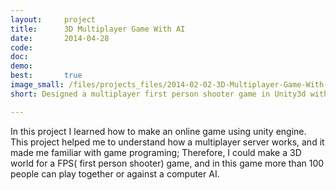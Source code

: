 ```yaml
---
layout:     project
title:      3D Multiplayer Game With AI
date:       2014-04-28
code:
doc:
demo:
best:       true
image_small: /files/projects_files/2014-02-02-3D-Multiplayer-Game-With-AI.png
short: Designed a multiplayer first person shooter game in Unity3d with the capibility of 100 concurrent players.

---
```


 In this project I learned how to make an online game using unity engine. This project helped me to understand how a multiplayer server works, and it made me familiar with game programing; Therefore, I could make a 3D world for a FPS( first person shooter) game, and in this game more than 100 people can play together or against a computer AI.
